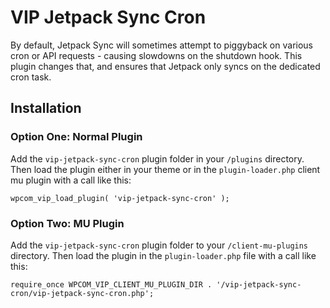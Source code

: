 # VIP Jetpack Sync Cron
By default, Jetpack Sync will sometimes attempt to piggyback on various cron or API requests - causing slowdowns on the shutdown hook. This plugin changes that, and ensures that Jetpack only syncs on the dedicated cron task.

## Installation

### Option One: Normal Plugin

Add the `vip-jetpack-sync-cron` plugin folder in your `/plugins` directory. Then load the plugin either in your theme or in the `plugin-loader.php` client mu plugin with a call like this:

```
wpcom_vip_load_plugin( 'vip-jetpack-sync-cron' );
```

### Option Two: MU Plugin

Add the `vip-jetpack-sync-cron` plugin folder to your `/client-mu-plugins` directory. Then load the plugin in the `plugin-loader.php` file with a call like this:

```
require_once WPCOM_VIP_CLIENT_MU_PLUGIN_DIR . '/vip-jetpack-sync-cron/vip-jetpack-sync-cron.php';
```